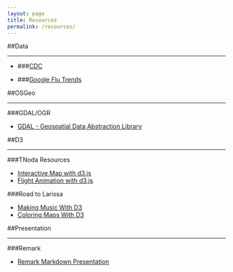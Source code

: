 ```yaml
---
layout: page
title: Resources
permalink: /resources/
---
```



##Data

---


* ###[CDC](http://www.cdc.gov/flu/weekly/fluactivitysurv.htm)

* ###[Google Flu Trends](https://www.google.org/flutrends/us/#US)

##OSGeo

---


###GDAL/OGR
* [GDAL - Geospatial Data Abstraction Library](http://www.gdal.org/)

##D3

---

###TNoda Resources
* [Interactive Map with d3.js](http://www.tnoda.com/blog/2013-12-07)
* [Flight Animation with d3.js](http://www.tnoda.com/blog/2014-04-02)

###Road to Larissa
* [Making Music With D3](http://roadtolarissa.com/synth/)
* [Coloring Maps With D3](http://roadtolarissa.com/blog/2015/01/04/coloring-maps-with-d3/)

##Presentation

---


###Remark
* [Remark Markdown Presentation](https://github.com/gnab/remark)